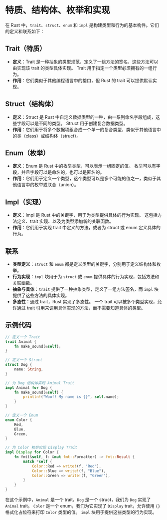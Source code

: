 # 特质、结构体、枚举和实现

在 Rust 中，`trait`、`struct`、`enum` 和 `impl` 是构建类型和行为的基本构件。它们的定义和联系如下：

## Trait（特质）

- **定义**：Trait 是一种抽象的类型规范，定义了一组方法的签名，这些方法可以由实现该 trait 的类型具体实现。
    Trait 用于指定一个类型必须拥有的一组行为。
- **作用**：它们类似于其他编程语言中的接口，但 Rust 的 trait 可以提供默认实现。

## Struct（结构体）

- **定义**：Struct 是 Rust 中自定义数据类型的一种，由一系列命名字段组成，这些字段可以是不同的类型。
    Struct 用于创建复合数据类型。
- **作用**：它们用于将多个数据项组合成一个单一的复合类型，类似于其他语言中的类（class）或结构体（struct）。

## Enum（枚举）

- **定义**：Enum 是 Rust 中的枚举类型，可以表示一组固定的值。
    枚举可以有字段，并且字段可以是命名的，也可以是匿名的。
- **作用**：它们用于定义一个类型，这个类型可以是多个可能的值之一，类似于其他语言中的枚举或联合（union）。

## Impl（实现）

- **定义**：Impl 是 Rust 中的关键字，用于为类型提供具体的行为实现。
    这包括方法定义、trait 实现、以及为类型添加新的关联函数。
- **作用**：它们用于实现 trait 中定义的方法，或者为 struct 或 enum 定义具体的行为。

## 联系

- **类型定义**：`struct` 和 `enum` 都是定义类型的关键字，分别用于定义结构体和枚举。
- **行为实现**：`impl` 块用于为 `struct` 或 `enum` 提供具体的行为实现，包括方法和关联函数。
- **抽象与具体**：`trait` 提供了一种抽象类型，定义了一组方法签名，而 `impl` 块提供了这些方法的具体实现。
- **多态性**：通过 trait，Rust 实现了多态性。
    一个 trait 可以被多个类型实现，允许通过 trait 引用来调用具体实现的方法，而不需要知道具体的类型。

## 示例代码

```rust
// 定义一个 Trait
trait Animal {
    fn make_sound(&self);
}

// 定义一个 Struct
struct Dog {
    name: String,
}

// 为 Dog 结构体实现 Animal Trait
impl Animal for Dog {
    fn make_sound(&self) {
        println!("Woof! My name is {}", self.name);
    }
}

// 定义一个 Enum
enum Color {
    Red,
    Blue,
    Green,
}

// 为 Color 枚举实现 Display Trait
impl Display for Color {
    fn fmt(&self, f: &mut fmt::Formatter) -> fmt::Result {
        match *self {
            Color::Red => write!(f, "Red"),
            Color::Blue => write!(f, "Blue"),
            Color::Green => write!(f, "Green"),
        }
    }
}

```

在这个示例中，`Animal` 是一个 trait，`Dog` 是一个 struct，我们为 `Dog` 实现了 `Animal` trait。
`Color` 是一个 enum，我们为它实现了 `Display` trait，允许使用 `{}` 格式化占位符来打印 `Color` 类型的值。
`impl` 块用于提供这些类型的行为实现。
